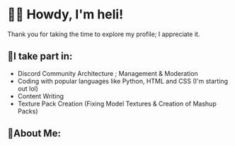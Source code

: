 # 👋🏼 Howdy, I'm heli!

Thank you for taking the time to explore my profile; I appreciate it.

## 🔹I take part in:
- Discord Community Architecture ; Management & Moderation
- Coding with popular languages like Python, HTML and CSS (I'm starting out lol)
- Content Writing
- Texture Pack Creation (Fixing Model Textures & Creation of Mashup Packs) 

## 🔹About Me:
